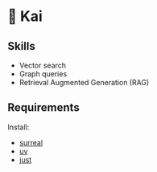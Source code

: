 # 🤖 Kai

## Skills

- Vector search
- Graph queries
- Retrieval Augmented Generation (RAG)

## Requirements

Install:
- [surreal](https://surrealdb.com/docs/surrealdb/installation)
- [uv](https://docs.astral.sh/uv/getting-started/installation/)
- [just](https://just.systems/man/en/)
